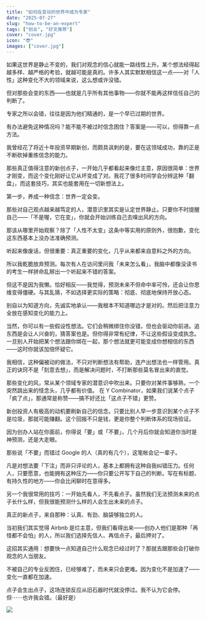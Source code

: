 ```yaml
---
title: "如何在变动的世界中成为专家"
date: "2025-07-27"
slug: "how-to-be-an-expert"
tags: ["创业", "好文推荐"]
cover: "cover.jpg"
icon: "😎"
images: ["cover.jpg"]
---
```

如果这世界是静止不变的，我们对观念的信心就能一路线性上升。某个想法经得起越多样、越严格的考验，就越可能是真的。许多人其实默默相信这一点——对「人性」这种变化不大的领域来说，这么想或许没错。



但对那些会变的东西——也就是几乎所有其他事物——你就不能再这样信任自己的判断了。



专家之所以会错，往往是因为他们精通的，是一个早已过期的世界。



有办法避免这种情况吗？能不能不被过时信念困住？答案是——可以，但得靠一点方法。



我曾经花了将近十年投资早期新创，而颇具讽刺的是，要在这领域成功，靠的正是不断砍掉重练信念的能力。



那些真正值得注意的新创点子，一开始几乎都看起来像烂主意，原因很简单：世界才刚变，而这个变化刚好让它从坏变成了对。我花了很多时间学会分辨这种「翻盘」，而这套技巧，其实也能套用在一切新想法上。



第一步，养成一种信念：世界一定会变。



那些对自己观点越来越笃定的人，潜意识里其实是认定世界静止。只要你不时提醒自己——「不是喔，它在变」，你就会开始训练自己去嗅出风的方向。



那该从哪里开始观察？除了「人性不太变」这条中等实用的原则外，很抱歉，变化这东西基本上没办法准确预测。



听起来像废话，但很重要：真正重要的变化，几乎从来都来自意料之外的方向。



所以我乾脆放弃预测。每次有人在访问里问我「未来怎么看」，我脑中都像没读书的考生一样拼命乱掰出一个听起来不错的答案。



但这不是因为我懒。恰好相反——我觉得，预测未来不但命中率可怜，还会让你思维变得僵硬。与其乱猜，不如选择更实际的策略：彻底、彻底地保持开放心态。



别自以为知道方向，先诚实地承认——我根本不知道哪边才是对的。然后把注意力全放在感知变化的能力上。



当然，你可以有一些假设性想法。它们会稍微绑住你没错，但也会驱动你前进。追东西是会让人兴奋的，猜答案也是。但你得非常有纪律，不让这些假设变成执念。
一旦别人开始把某个想法跟你绑在一起，那个想法就更可能变成你想相信的东西——这时你就该加倍怀疑它。



我相信，这种偏被动的做法，不只对判断想法有帮助，连产出想法也一样管用。真正的诀窍不是「刻意去想」，而是解决问题时，不打断那些莫名冒出来的直觉。



那些变化的风，常从某个领域专家的潜意识中吹出来。只要你对某件事够熟，一个突然跳出来的怪念头，几乎都有价值。
在 Y Combinator，如果我们说某个点子「疯了点」，那通常是称赞——搞不好还比「这点子不错」更赞。



新创投资人有极高的动机要刷新自己的信念。只要比别人早一步意识到某个点子不是垃圾，那就可能赚翻。这个回报不只是钱，更是你整个判断体系的现场验证。



因为创办人站在你面前，你得说「要」或「不要」，几个月后你就会知道你当时是神预测，还是大走眼。



那些说「不要」而错过 Google 的人（真的有几个），这笔帐会记一辈子。



凡是对想法要「下注」而非只评论的人，基本上都拥有这种自我纠错压力。任何人，只要愿意，也能拥有这种压力——你只要公开写下自己的判断。写在有标题、有持久性的地方——你会比闲聊时在意得多。



另一个我很常用的技巧：一开始先看人，不先看点子。虽然我们无法预测未来的点子长什么样，但我很能预测什么样的人会生出未来的点子。



真正的新点子，来自那种：认真、有劲、脑袋够独立的人。



当初我们其实觉得 Airbnb 是烂主意，但我们看得出来——创办人他们是那种「再怪都不会怕」的人，所以我们选择先信人、再信点子，最后押对了。



这招其实通用：想要快一点知道自己什么观念已经过时了？那就去跟那些会打破你观念的人当朋友。



不被自己的专业反困住，已经够难了，而未来只会更难。因为变化不是加速了——变化一直都在加速。



点子会生出点子，这场连锁反应从旧石器时代就没停过。我不认为它会停。
但⋯⋯也许我会错。（最好是）




![](https://prod-files-secure.s3.us-west-2.amazonaws.com/112d0858-5090-4d34-a606-b75eb8d65fd2/46476355-9cf3-4e99-9b7a-3531bc426380/1000202064.png?X-Amz-Algorithm=AWS4-HMAC-SHA256&X-Amz-Content-Sha256=UNSIGNED-PAYLOAD&X-Amz-Credential=ASIAZI2LB466VYHISURW%2F20250829%2Fus-west-2%2Fs3%2Faws4_request&X-Amz-Date=20250829T144558Z&X-Amz-Expires=3600&X-Amz-Security-Token=IQoJb3JpZ2luX2VjEGcaCXVzLXdlc3QtMiJGMEQCIHhE4LmaqVhUDKHN967J4mr8eUTsvKaL2Fwi59lkR%2FRsAiAWp%2FTXUG4L%2FTs35MP0fLmbUTXl3NyPfgzhYOo4JewCRCqIBAjA%2F%2F%2F%2F%2F%2F%2F%2F%2F%2F8BEAAaDDYzNzQyMzE4MzgwNSIM5WHH9X1sn706b%2F3xKtwDI%2FYQIPp%2BWOIGMytTbI3EV%2F4GFssMuOc%2FZahAHuswmvj8h6spis9ZUgKbdAhWEG0%2BQh0HdHF7eNC5oQ0IW9AptflyjOVJ1mFwb4Wq%2FxHsUlTi6sNrt8Dw0rdJ8cR1oW%2FC25BnzrM4cMJma%2FBgHJ7lKZakLksiFYAkKDec%2B7%2FOC9U4T%2FkUlln5NK2x6LFNVPeB6Hn0NGVcsBRGO2v5n2ul5U6szWJ%2FZx33HpkOKsEHEKsuaL18Obv103hjVg5I%2BYf8mBt8NMNjESvKlt4qrsbh0F43TesSWTSpijPX0MT5o%2BAb50eRNNNo2SYmn9NfOHFmwblXnqJIyMIGBCh75H%2BHTRVwGoVJ0v9IgraU8FuFiAn1K29fV6fAVmo16b6QWFaf0gRECQ2724z2AuZAl2zOFlgon8S6e4sIOwnCvteH6YAygV7moZQLpMTFGySq42eId65MokQd62afQCOGhNjtiEQnGwLkzOrdKZLWt9UnMr8%2FOWNlEj%2FaqSmt4C%2B2wGy7Tm1wwdPnMa%2BQ6noDDBHN717IVNYnFKGLdq33y8AGoNFJ5Q6%2BYbzvY%2B6ekx8F42RRcTMYuASZGAL3Lzk5TD2D8gqieK5ovSXmZSUrwve44Gq7BlrnNYR7f1LLMPQwxffGxQY6pgGc%2B3JLuZPB1yZ9R92A7W9U5oHumBVY1a8tdlROUEbeZN%2Fq1IAjJQZqJG%2FIyb5GQncfzOKpJuKV2DWzTAvYGov%2FWQ4%2Bqmz%2FePfvOWTHQ93V9o%2BC6d98tu7OfaWy3hfXXC8Vs%2FKRuudzhcTNXKp8SSz61deOVriPqWbqtNyU5os4vuSPJ9bPu%2FTz%2FEbXTl4%2FXro%2BO2qmBiN1%2FP1Re1X%2BeNN4KZoOvbpZ&X-Amz-Signature=d40f66a2934af80cd41c18d2949e96cd453b91d71f75594d0beda8e1fa44b087&X-Amz-SignedHeaders=host&x-amz-checksum-mode=ENABLED&x-id=GetObject)

